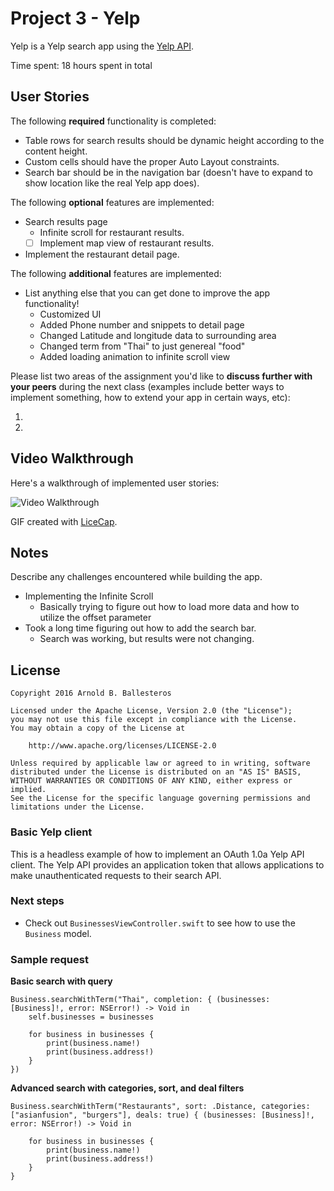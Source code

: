 # Project 3 - Yelp

Yelp is a Yelp search app using the [Yelp API](http://www.yelp.com/developers/documentation/v2/search_api).

Time spent: 18 hours spent in total

## User Stories

The following **required** functionality is completed:

-  Table rows for search results should be dynamic height according to the content height.
-  Custom cells should have the proper Auto Layout constraints.
-  Search bar should be in the navigation bar (doesn't have to expand to show location like the real Yelp app does).

The following **optional** features are implemented:

-  Search results page
   -  Infinite scroll for restaurant results.
   - [ ] Implement map view of restaurant results.
-  Implement the restaurant detail page.

The following **additional** features are implemented:

-  List anything else that you can get done to improve the app functionality!
    - Customized UI
    - Added Phone number and snippets to detail page
    - Changed Latitude and longitude data to surrounding area
    - Changed term from "Thai" to just genereal "food"
    - Added loading animation to infinite scroll view
    
Please list two areas of the assignment you'd like to **discuss further with your peers** during the next class (examples include better ways to implement something, how to extend your app in certain ways, etc):

1. 
2. 

## Video Walkthrough 

Here's a walkthrough of implemented user stories:

<img src='http://i.imgur.com/vTgLaSG.gif' title='Video Walkthrough' width='' alt='Video Walkthrough' />

GIF created with [LiceCap](http://www.cockos.com/licecap/).

## Notes

Describe any challenges encountered while building the app.
- Implementing the Infinite Scroll
    - Basically trying to figure out how to load more data and how to utilize the offset parameter
- Took a long time figuring out how to add the search bar.
    - Search was working, but results were not changing.
## License

    Copyright 2016 Arnold B. Ballesteros

    Licensed under the Apache License, Version 2.0 (the "License");
    you may not use this file except in compliance with the License.
    You may obtain a copy of the License at

        http://www.apache.org/licenses/LICENSE-2.0

    Unless required by applicable law or agreed to in writing, software
    distributed under the License is distributed on an "AS IS" BASIS,
    WITHOUT WARRANTIES OR CONDITIONS OF ANY KIND, either express or implied.
    See the License for the specific language governing permissions and
    limitations under the License.



### Basic Yelp client

This is a headless example of how to implement an OAuth 1.0a Yelp API client. The Yelp API provides an application token that allows applications to make unauthenticated requests to their search API.

### Next steps

- Check out `BusinessesViewController.swift` to see how to use the `Business` model.

### Sample request

**Basic search with query**

```
Business.searchWithTerm("Thai", completion: { (businesses: [Business]!, error: NSError!) -> Void in
    self.businesses = businesses
    
    for business in businesses {
        print(business.name!)
        print(business.address!)
    }
})
```

**Advanced search with categories, sort, and deal filters**

```
Business.searchWithTerm("Restaurants", sort: .Distance, categories: ["asianfusion", "burgers"], deals: true) { (businesses: [Business]!, error: NSError!) -> Void in

    for business in businesses {
        print(business.name!)
        print(business.address!)
    }
}
```
